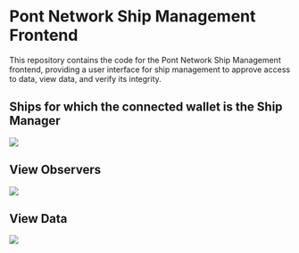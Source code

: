 # Pont Network Ship Management Frontend

This repository contains the code for the Pont Network Ship Management frontend, providing a user interface for ship management to approve access to data, view data, and verify its integrity.
<br/>

## Ships for which the connected wallet is the Ship Manager
![](https://i.imgur.com/VUzotJP.png)

## View Observers
![](https://i.imgur.com/TR25tLu.png)

## View Data
![](https://i.imgur.com/aP1BHki.png)
